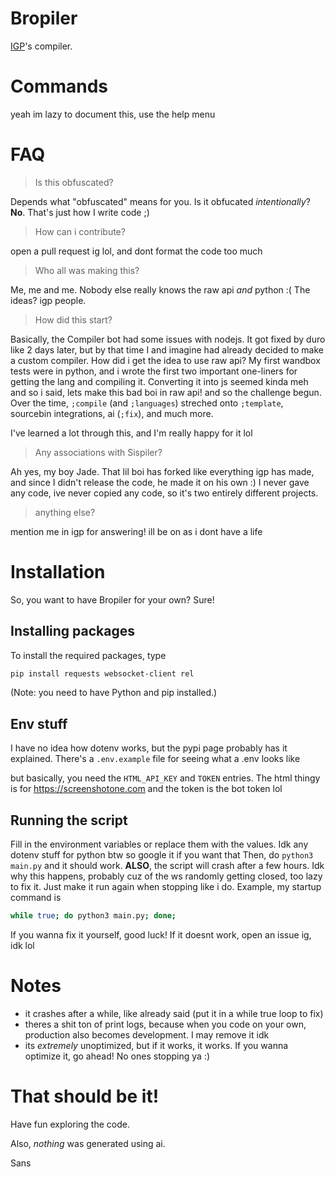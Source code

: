 # Bropiler
[IGP](https://discord.gg/qGqCEWJrpm)'s compiler.
# Commands
yeah im lazy to document this, use the help menu
# FAQ
> Is this obfuscated?

Depends what "obfuscated" means for you.
Is it obfucated *intentionally*? **No**. That's just how I write code ;)

> How can i contribute?

open a pull request ig lol, and dont format the code too much

> Who all was making this?

Me, me and me. Nobody else really knows the raw api *and* python :(
The ideas? igp people. 

> How did this start?

Basically, the Compiler bot had some issues with nodejs. It got fixed by duro like 2 days later, but by that time I and imagine had already decided to make a custom compiler.
How did i get the idea to use raw api? My first wandbox tests were in python, and i wrote the first two important one-liners for getting the lang and compiling it. Converting it into js seemed kinda meh and so i said, lets make this bad boi in raw api! and so the challenge begun.
Over the time, `;compile` (and `;languages`) streched onto `;template`, sourcebin integrations, ai (`;fix`), and much more.

I've learned a lot through this, and I'm really happy for it lol

> Any associations with Sispiler?

Ah yes, my boy Jade. That lil boi has forked like everything igp has made, and since I didn't release the code, he made it on his own :) I never gave any code, ive never copied any code, so it's two entirely different projects.

> anything else?

mention me in igp for answering! ill be on as i dont have a life

# Installation
So, you want to have Bropiler for your own? Sure!
## Installing packages
To install the required packages, type
```bash
pip install requests websocket-client rel
```
(Note: you need to have Python and pip installed.)
## Env stuff
I have no idea how dotenv works, but the pypi page probably has it explained. There's a `.env.example` file for seeing what a .env looks like

but basically, you need the `HTML_API_KEY` and `TOKEN` entries. The html thingy is for https://screenshotone.com and the token is the bot token lol

## Running the script
Fill in the environment variables or replace them with the values. Idk any dotenv stuff for python btw so google it if you want that
Then, do `python3 main.py` and it should work.
**ALSO**, the script will crash after a few hours. Idk why this happens, probably cuz of the ws randomly getting closed, too lazy to fix it. Just make it run again when stopping like i do. Example, my startup command is
```bash
while true; do python3 main.py; done;
```
If you wanna fix it yourself, good luck!
If it doesnt work, open an issue ig, idk lol
# Notes
- it crashes after a while, like already said (put it in a while true loop to fix)
- theres a shit ton of print logs, because when you code on your own, production also becomes development. I may remove it idk
- its *extremely* unoptimized, but if it works, it works. If you wanna optimize it, go ahead! No ones stopping ya :) 
# That should be it!
Have fun exploring the code. 

Also, *nothing* was generated using ai.

Sans
